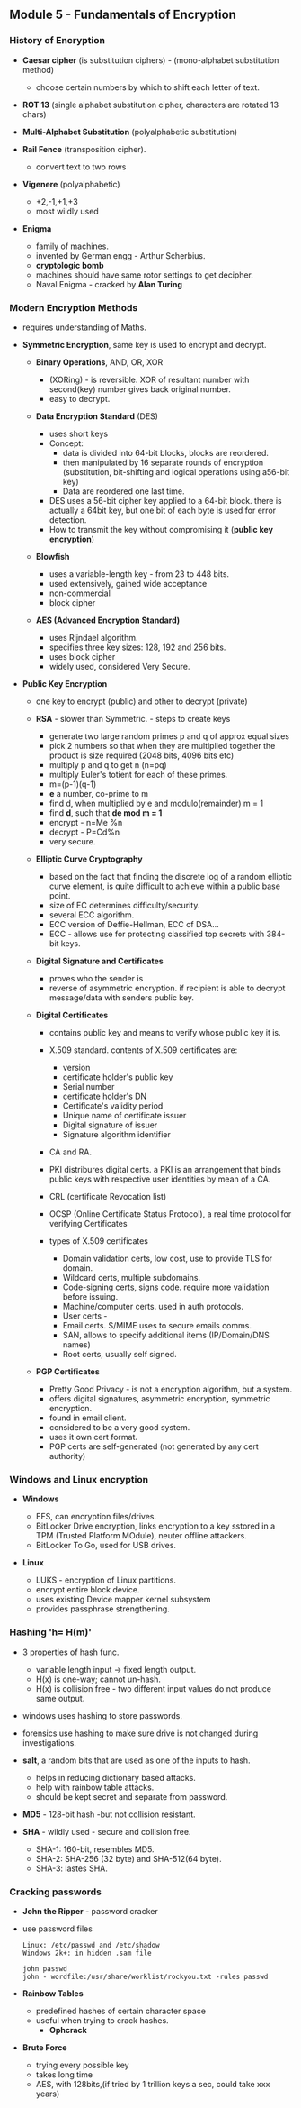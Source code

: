 ## Module 5 - Fundamentals of Encryption

### History of Encryption
- **Caesar cipher** (is substitution ciphers) - (mono-alphabet substitution method)
    - choose certain numbers by which to shift each letter of text.

- **ROT 13** (single alphabet substitution cipher, characters are rotated 13 chars)

- **Multi-Alphabet Substitution** (polyalphabetic substitution)

- **Rail Fence** (transposition cipher).
    - convert text to two rows

- **Vigenere** (polyalphabetic)
    - +2,-1,+1,+3
    - most wildly used

- **Enigma**
    - family of machines.
    - invented by German engg - Arthur Scherbius.
    - **cryptologic bomb**
    - machines should have same rotor settings to get decipher.
    - Naval Enigma - cracked by **Alan Turing**

### Modern Encryption Methods
- requires understanding of Maths.
- **Symmetric Encryption**, same key is used to   encrypt and decrypt.
    - **Binary Operations**, AND, OR, XOR
        - (XORing) - is reversible. XOR of resultant number with second(key) number gives back original number.
        - easy to decrypt.

    - **Data Encryption Standard** (DES)
        - uses short keys
        - Concept:
            - data is divided into 64-bit blocks, blocks are reordered.
            - then manipulated by 16 separate rounds of encryption (substitution, bit-shifting and logical operations using a56-bit key)
            - Data are reordered one last time.
        - DES uses a 56-bit cipher key applied to a 64-bit block. there is actually a 64bit key, but one bit of each byte is used for error detection.
        - How to transmit the key without compromising it (**public key encryption**)

    - **Blowfish**
        - uses a variable-length key - from 23 to 448 bits.
        - used extensively, gained wide acceptance
        - non-commercial
        - block cipher

    - **AES (Advanced Encryption Standard)**
        - uses Rijndael algorithm.
        - specifies three key sizes: 128, 192 and 256 bits.
        - uses block cipher
        - widely used, considered Very Secure.

- **Public Key Encryption**
    - one key to encrypt (public) and other to decrypt (private)
    - **RSA** - slower than Symmetric. - steps to create keys
        - generate two large random primes p and q of approx equal sizes
        - pick 2 numbers so that when they are multiplied together the product is size required (2048 bits, 4096 bits etc)
        - multiply p and q to get n (n=pq)
        - multiply Euler's totient for each of these primes.
        - m=(p-1)(q-1)
        - **e** a number, co-prime to m
        - find d, when multiplied by e and modulo(remainder) m = 1
        - find **d**, such that **de mod m = 1**
        - encrypt - n=Me %n
        - decrypt - P=Cd%n
        - very secure.

    - **Elliptic Curve Cryptography**
        - based on the fact that finding the discrete log of a random elliptic curve element, is quite difficult to achieve within a public base point.
        - size of EC determines difficulty/security.
        - several ECC algorithm.
        - ECC version of Deffie-Hellman, ECC of DSA...
        - ECC - allows use for protecting classified top secrets with 384-bit keys.

    - **Digital Signature and Certificates**
        - proves who the sender is
        - reverse of asymmetric encryption. if recipient is able to decrypt message/data with senders public key.
    - **Digital Certificates**
        - contains public key and means to verify whose public key it is.
        - X.509 standard. contents of X.509 certificates are:
            - version
            - certificate holder's public key
            - Serial number
            - certificate holder's DN
            - Certificate's validity period
            - Unique name of certificate issuer
            - Digital signature of issuer
            - Signature algorithm identifier

        - CA and RA.
        - PKI distribures digital certs. a PKI is an arrangement that binds public keys with respective user identities by mean of a CA.
        - CRL (certificate Revocation list)
        - OCSP (Online Certificate Status Protocol), a real time protocol for verifying Certificates

        - types of X.509 certificates
            - Domain validation certs, low cost, use to provide TLS for domain.
            - Wildcard certs, multiple subdomains.
            - Code-signing certs, signs code. require more validation before issuing.
            - Machine/computer certs. used in auth protocols.
            - User certs -
            - Email certs. S/MIME uses to secure emails comms.
            - SAN, allows to specify additional items (IP/Domain/DNS names)
            - Root certs, usually self signed.
    - **PGP Certificates**
        - Pretty Good Privacy - is not a encryption algorithm, but a system.
        - offers digital signatures, asymmetric encryption, symmetric encryption.
        - found in email client.
        - considered to be a very good system.
        - uses it own cert format.
        - PGP certs are self-generated (not generated by any cert authority)

### Windows and Linux encryption

- **Windows**
    - EFS, can encryption files/drives.
    - BitLocker Drive encryption, links encryption to a key sstored in a TPM (Trusted Platform MOdule), neuter offline attackers.
    - BitLocker To Go, used for USB drives.

- **Linux**
    - LUKS - encryption of Linux partitions.
    - encrypt entire block device.
    - uses existing Device mapper kernel subsystem
    - provides passphrase strengthening.

### Hashing 'h= H(m)'
- 3 properties of hash func.
    - variable length input -> fixed length output.
    - H(x) is one-way; cannot un-hash.
    - H(x) is collision free - two different input values do not produce same output.
- windows uses hashing to store passwords.
- forensics use hashing to make sure drive is not changed during investigations.
- **salt**, a random bits that are used as one of the inputs to hash.
    - helps in reducing dictionary based attacks.
    - help with rainbow table attacks.
    - should be kept secret and separate from password.

- **MD5** - 128-bit hash -but not collision resistant.
- **SHA** - wildly used - secure and collision free.
    - SHA-1: 160-bit, resembles MD5.
    - SHA-2: SHA-256 (32 byte) and SHA-512(64 byte).
    - SHA-3: lastes SHA.


### Cracking passwords
- **John the Ripper** - password cracker
- use password files
    ```
    Linux: /etc/passwd and /etc/shadow
    Windows 2k+: in hidden .sam file
    ```

    ```
    john passwd
    john - wordfile:/usr/share/worklist/rockyou.txt -rules passwd
    ```

- **Rainbow Tables**
    - predefined hashes of certain character space
    - useful when trying to crack hashes.
        - **Ophcrack**

- **Brute Force**
    - trying every possible key
    - takes long time
    - AES, with 128bits,(if tried by 1 trillion keys a sec, could take xxx years)


